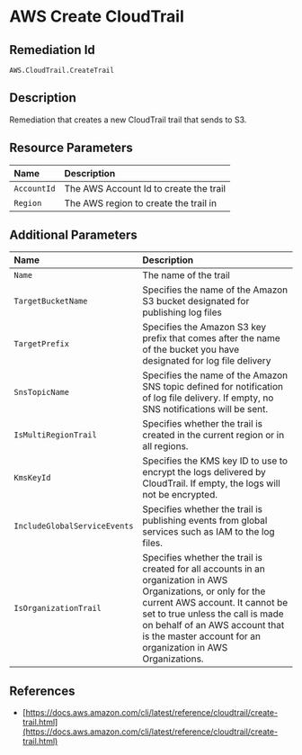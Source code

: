 # AWS Create CloudTrail

## Remediation Id

`AWS.CloudTrail.CreateTrail`

## Description

Remediation that creates a new CloudTrail trail that sends to S3.

## Resource Parameters

| Name | Description |
| :--- | :--- |
| `AccountId` | The AWS Account Id to create the trail |
| `Region` | The AWS region to create the trail in |

## Additional Parameters

| Name | Description |
| :--- | :--- |
| `Name` | The name of the trail |
| `TargetBucketName` | Specifies the name of the Amazon S3 bucket designated for publishing log files |
| `TargetPrefix` | Specifies the Amazon S3 key prefix that comes after the name of the bucket you have designated for log file delivery |
| `SnsTopicName` | Specifies the name of the Amazon SNS topic defined for notification of log file delivery. If empty, no SNS notifications will be sent. |
| `IsMultiRegionTrail` | Specifies whether the trail is created in the current region or in all regions. |
| `KmsKeyId` | Specifies the KMS key ID to use to encrypt the logs delivered by CloudTrail. If empty, the logs will not be encrypted. |
| `IncludeGlobalServiceEvents` | Specifies whether the trail is publishing events from global services such as IAM to the log files. |
| `IsOrganizationTrail` | Specifies whether the trail is created for all accounts in an organization in AWS Organizations, or only for the current AWS account. It cannot be set to true unless the call is made on behalf of an AWS account that is the master account for an organization in AWS Organizations. |

## References

* [https://docs.aws.amazon.com/cli/latest/reference/cloudtrail/create-trail.html](https://docs.aws.amazon.com/cli/latest/reference/cloudtrail/create-trail.html)

